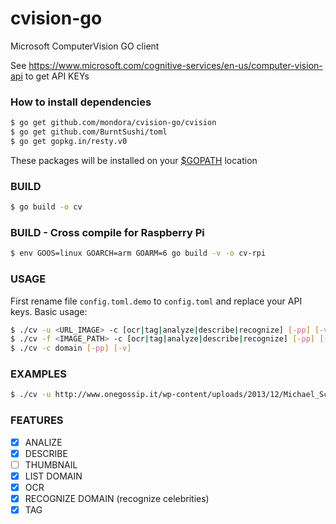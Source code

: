 # cvision-go
Microsoft ComputerVision GO client

See https://www.microsoft.com/cognitive-services/en-us/computer-vision-api to get API KEYs

### How to install dependencies
```sh
$ go get github.com/mondora/cvision-go/cvision
$ go get github.com/BurntSushi/toml
$ go get gopkg.in/resty.v0
```
These packages will be installed on your [$GOPATH](https://golang.org/doc/install#install) location

### BUILD
```sh
$ go build -o cv
```

### BUILD - Cross compile for Raspberry Pi
```sh
$ env GOOS=linux GOARCH=arm GOARM=6 go build -v -o cv-rpi
```

### USAGE
First rename file `config.toml.demo` to `config.toml` and replace your API keys.
Basic usage: 
```sh
$ ./cv -u <URL_IMAGE> -c [ocr|tag|analyze|describe|recognize] [-pp] [-v]
$ ./cv -f <IMAGE_PATH> -c [ocr|tag|analyze|describe|recognize] [-pp] [-v]
$ ./cv -c domain [-pp] [-v]
```

### EXAMPLES
```sh
$ ./cv -u http://www.onegossip.it/wp-content/uploads/2013/12/Michael_Schumacher.jpg -c recognize -pp 
```

### FEATURES
- [x] ANALIZE
- [x] DESCRIBE
- [ ] THUMBNAIL
- [x] LIST DOMAIN
- [x] OCR
- [x] RECOGNIZE DOMAIN (recognize celebrities)
- [x] TAG
